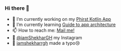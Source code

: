 ### Hi there 👋

- 🔭  I’m currently working on my <a href="https://github.com/iamShekharGH/phirstkotlinandroidaap">Phirst Kotlin App </a>
- 🌱  I’m currently learning <a href="https://developer.android.com/jetpack/guide">Guide to app architecture</a>
- 📫  How to reach me: <a href="mailto:shekhargh13@gmail.com">Mail me!</a>
-  :metal: <a href="https://www.instagram.com/iamshekhargh/">@iamShekharGH</a> my Instagram
-  :guitar: <a href="https://open.spotify.com/user/iamshekharrgh?si=wD8pUdLRSryN33IMPF-bjQ">iamshekharrgh</a> made a typo:cry:



<!--
**iamShekharGH/iamShekharGH** is a ✨ _special_ ✨ repository because its `README.md` (this file) appears on your GitHub profile.

Here are some ideas to get you started:

- 🔭 I’m currently working on ...
- 🌱 I’m currently learning ...
- 👯 I’m looking to collaborate on ...
- 🤔 I’m looking for help with ...
- 💬 Ask me about ...
- 📫 How to reach me: ...
- 😄 Pronouns: ...
- ⚡ Fun fact: ...
-->

